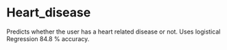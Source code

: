 # Heart_disease
Predicts whether the user has a heart related disease or not.
Uses logistical Regression
84.8 % accuracy.
